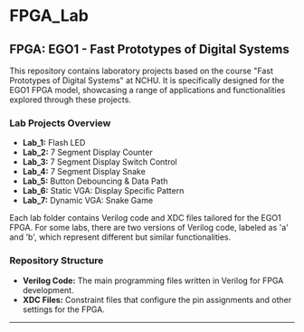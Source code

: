 # FPGA_Lab

## FPGA: EGO1 - Fast Prototypes of Digital Systems

This repository contains laboratory projects based on the course "Fast Prototypes of Digital Systems" at NCHU.
It is specifically designed for the EGO1 FPGA model, showcasing a range of applications and functionalities explored through these projects.

### Lab Projects Overview

- **Lab_1:** Flash LED
- **Lab_2:** 7 Segment Display Counter
- **Lab_3:** 7 Segment Display Switch Control
- **Lab_4:** 7 Segment Display Snake
- **Lab_5:** Button Debouncing & Data Path
- **Lab_6:** Static VGA: Display Specific Pattern
- **Lab_7:** Dynamic VGA: Snake Game

Each lab folder contains Verilog code and XDC files tailored for the EGO1 FPGA. For some labs, there are two versions of Verilog code, labeled as 'a' and 'b', which represent different but similar functionalities.

### Repository Structure

- **Verilog Code:** The main programming files written in Verilog for FPGA development.
- **XDC Files:** Constraint files that configure the pin assignments and other settings for the FPGA.

---

